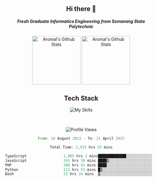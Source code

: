 <div align="center">
  <h2>Hi there 👋</h2>

  <h5>Fresh Graduate Informatics Engineering from Semarang State Polytechnic</h5>

  <img
    height="160"
    alt="Aromal's Github Stats"
    src="https://github-readme-stats.vercel.app/api?username=dafariski77&show_icons=true&theme=tokyonight&count_private=true"
  />
  <img
    alt="Aromal's Github Stats"
    height="160"
    src="https://github-readme-stats.vercel.app/api/top-langs/?username=dafariski77&layout=compact&theme=tokyonight"
  />

  <h2>Tech Stack</h2>
  
![My Skills](https://simpleskill.icons.workers.dev/svg?i=typescript,next.js,react,tailwindcss,shadcnui,reactquery,prisma,socketdotio,zod)

  <br /><br />
  <img src="https://komarev.com/ghpvc/?username=dafariski77&abbreviated=true" alt="Profile Views">
    
  <!--START_SECTION:waka-->

```rust
From: 16 August 2023 - To: 21 April 2025

Total Time: 1,915 hrs 55 mins

TypeScript                 1,005 hrs 2 mins█████████████░░░░░░░░░░░░   52.02 %
JavaScript                 345 hrs 30 mins ████▒░░░░░░░░░░░░░░░░░░░░   17.88 %
PHP                        300 hrs 42 mins ████░░░░░░░░░░░░░░░░░░░░░   15.56 %
Python                     112 hrs 51 mins █▒░░░░░░░░░░░░░░░░░░░░░░░   05.84 %
Bash                       23 hrs 24 mins  ▒░░░░░░░░░░░░░░░░░░░░░░░░   01.21 %
```

<!--END_SECTION:waka-->
</div>
